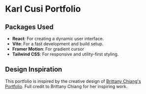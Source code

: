 # Karl Cusi Portfolio

## Packages Used
- **React**: For creating a dynamic user interface.
- **Vite**: For a fast development and build setup.
- **Framer Motion**: For gradient cursor
- **Tailwind CSS**: For responsive and utility-first styling.

## Design Inspiration
This portfolio is inspired by the creative design of [Brittany Chiang's Portfolio](https://brittanychiang.com). Full credit to Brittany Chiang for her inspiring work.